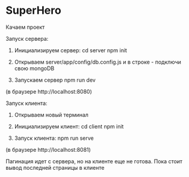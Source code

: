 # SuperHero
 
Качаем проект

Запуск сервера:

1. Инициализируем сервер: 
cd server
npm init

2. Открываем server/app/config/db.config.js и в строке - подключи свою mongoDB

3. Запускаем сервер
npm run dev

(в браузере http://localhost:8080)


Запуск клиента:

1. Открываем новый терминал

2. Инициализируем клиент:
cd client
npm init

3. Запуск клиента:
npm run serve


(в браузере http://localhost:8081)



Пагинация идет с сервера, но на клиенте еще не готова. Пока стоит вывод последней страницы в клиенте
